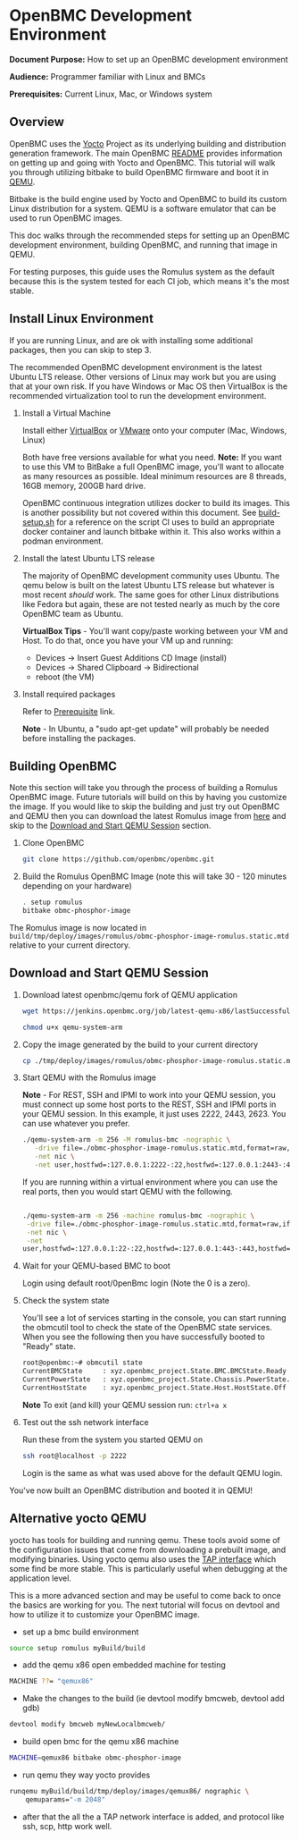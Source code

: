 # OpenBMC Development Environment

**Document Purpose:** How to set up an OpenBMC development environment

**Audience:** Programmer familiar with Linux and BMCs

**Prerequisites:** Current Linux, Mac, or Windows system

## Overview

OpenBMC uses the [Yocto](https://www.yoctoproject.org/) Project as its
underlying building and distribution generation framework. The main OpenBMC
[README](https://github.com/openbmc/openbmc/blob/master/README.md) provides
information on getting up and going with Yocto and OpenBMC. This tutorial will
walk you through utilizing bitbake to build OpenBMC firmware and boot it in
[QEMU](https://www.qemu.org/).

Bitbake is the build engine used by Yocto and OpenBMC to build its custom Linux
distribution for a system. QEMU is a software emulator that can be used to run
OpenBMC images.

This doc walks through the recommended steps for setting up an OpenBMC
development environment, building OpenBMC, and running that image in QEMU.

For testing purposes, this guide uses the Romulus system as the default because
this is the system tested for each CI job, which means it's the most stable.

## Install Linux Environment

If you are running Linux, and are ok with installing some additional packages,
then you can skip to step 3.

The recommended OpenBMC development environment is the latest Ubuntu LTS
release. Other versions of Linux may work but you are using that at your own
risk. If you have Windows or Mac OS then VirtualBox is the recommended
virtualization tool to run the development environment.

1. Install a Virtual Machine

   Install either [VirtualBox](https://www.virtualbox.org/wiki/Downloads) or
   [VMware](https://www.vmware.com/products/workstation-player/workstation-player-evaluation.html)
   onto your computer (Mac, Windows, Linux)

   Both have free versions available for what you need. **Note:** If you want to
   use this VM to BitBake a full OpenBMC image, you'll want to allocate as many
   resources as possible. Ideal minimum resources are 8 threads, 16GB memory,
   200GB hard drive.

   OpenBMC continuous integration utilizes docker to build its images. This is
   another possibility but not covered within this document. See
   [build-setup.sh](https://github.com/openbmc/openbmc-build-scripts/blob/master/build-setup.sh)
   for a reference on the script CI uses to build an appropriate docker
   container and launch bitbake within it. This also works within a podman
   environment.

2. Install the latest Ubuntu LTS release

   The majority of OpenBMC development community uses Ubuntu. The qemu below is
   built on the latest Ubuntu LTS release but whatever is most recent _should_
   work. The same goes for other Linux distributions like Fedora but again,
   these are not tested nearly as much by the core OpenBMC team as Ubuntu.

   **VirtualBox Tips** - You'll want copy/paste working between your VM and
   Host. To do that, once you have your VM up and running:

   - Devices -> Insert Guest Additions CD Image (install)
   - Devices -> Shared Clipboard -> Bidirectional
   - reboot (the VM)

3. Install required packages

   Refer to
   [Prerequisite](https://github.com/openbmc/openbmc/blob/master/README.md#1-prerequisite)
   link.

   **Note** - In Ubuntu, a "sudo apt-get update" will probably be needed before
   installing the packages.

## Building OpenBMC

Note this section will take you through the process of building a Romulus
OpenBMC image. Future tutorials will build on this by having you customize the
image. If you would like to skip the building and just try out OpenBMC and QEMU
then you can download the latest Romulus image from
[here](https://jenkins.openbmc.org/job/latest-master/label=docker-builder,target=romulus/lastSuccessfulBuild/artifact/openbmc/build/tmp/deploy/images/romulus/obmc-phosphor-image-romulus.static.mtd)
and skip to the
[Download and Start QEMU Session](#download-and-start-qemu-session) section.

1. Clone OpenBMC

   ```bash
   git clone https://github.com/openbmc/openbmc.git
   ```

2. Build the Romulus OpenBMC Image (note this will take 30 - 120 minutes
   depending on your hardware)

   ```bash
   . setup romulus
   bitbake obmc-phosphor-image
   ```

The Romulus image is now located in
`build/tmp/deploy/images/romulus/obmc-phosphor-image-romulus.static.mtd`
relative to your current directory.

## Download and Start QEMU Session

1. Download latest openbmc/qemu fork of QEMU application

   ```bash
   wget https://jenkins.openbmc.org/job/latest-qemu-x86/lastSuccessfulBuild/artifact/qemu/build/qemu-system-arm

   chmod u+x qemu-system-arm
   ```

2. Copy the image generated by the build to your current directory

   ```bash
   cp ./tmp/deploy/images/romulus/obmc-phosphor-image-romulus.static.mtd ./
   ```

3. Start QEMU with the Romulus image

   **Note** - For REST, SSH and IPMI to work into your QEMU session, you must
   connect up some host ports to the REST, SSH and IPMI ports in your QEMU
   session. In this example, it just uses 2222, 2443, 2623. You can use whatever
   you prefer.

   ```bash
   ./qemu-system-arm -m 256 -M romulus-bmc -nographic \
      -drive file=./obmc-phosphor-image-romulus.static.mtd,format=raw,if=mtd \
      -net nic \
      -net user,hostfwd=:127.0.0.1:2222-:22,hostfwd=:127.0.0.1:2443-:443,hostfwd=udp:127.0.0.1:2623-:623,hostname=qemu
   ```

   If you are running within a virtual environment where you can use the real
   ports, then you would start QEMU with the following.

   ```bash

   ./qemu-system-arm -m 256 -machine romulus-bmc -nographic \
    -drive file=./obmc-phosphor-image-romulus.static.mtd,format=raw,if=mtd \
    -net nic \
    -net
   user,hostfwd=:127.0.0.1:22-:22,hostfwd=:127.0.0.1:443-:443,hostfwd=tcp:127.0.0.1:80-:80,hostfwd=tcp:127.0.0.1:2200-:2200,hostfwd=udp:127.0.0.1:623-:623,hostfwd=udp:127.0.0.1:664-:664,hostname=qemu

   ```

4. Wait for your QEMU-based BMC to boot

   Login using default root/0penBmc login (Note the 0 is a zero).

5. Check the system state

   You'll see a lot of services starting in the console, you can start running
   the obmcutil tool to check the state of the OpenBMC state services. When you
   see the following then you have successfully booted to "Ready" state.

   ```bash
   root@openbmc:~# obmcutil state
   CurrentBMCState     : xyz.openbmc_project.State.BMC.BMCState.Ready
   CurrentPowerState   : xyz.openbmc_project.State.Chassis.PowerState.Off
   CurrentHostState    : xyz.openbmc_project.State.Host.HostState.Off
   ```

   **Note** To exit (and kill) your QEMU session run: `ctrl+a x`

6. Test out the ssh network interface

   Run these from the system you started QEMU on

   ```bash
   ssh root@localhost -p 2222
   ```

   Login is the same as what was used above for the default QEMU login.

You've now built an OpenBMC distribution and booted it in QEMU!

## Alternative yocto QEMU

yocto has tools for building and running qemu. These tools avoid some of the
configuration issues that come from downloading a prebuilt image, and modifying
binaries. Using yocto qemu also uses the
[TAP interface](https://www.kernel.org/doc/Documentation/networking/tuntap.txt)
which some find be more stable. This is particularly useful when debugging at
the application level.

This is a more advanced section and may be useful to come back to once the
basics are working for you. The next tutorial will focus on devtool and how to
utilize it to customize your OpenBMC image.

- set up a bmc build environment

```bash
source setup romulus myBuild/build
```

- add the qemu x86 open embedded machine for testing

```bash
MACHINE ??= "qemux86"
```

- Make the changes to the build (ie devtool modify bmcweb, devtool add gdb)

```bash
devtool modify bmcweb myNewLocalbmcweb/
```

- build open bmc for the qemu x86 machine

```bash
MACHINE=qemux86 bitbake obmc-phosphor-image
```

- run qemu they way yocto provides

```bash
runqemu myBuild/build/tmp/deploy/images/qemux86/ nographic \
    qemuparams="-m 2048"
```

- after that the all the a TAP network interface is added, and protocol like
  ssh, scp, http work well.
